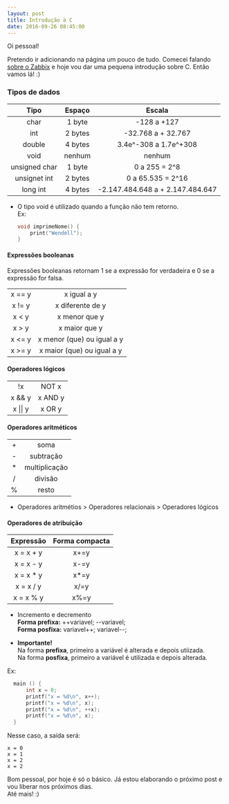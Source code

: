 ```yaml
---
layout: post
title: Introdução à C
date: 2016-09-26 08:45:00
---
```


Oi pessoal!  

Pretendo ir adicionando na página um pouco de tudo. Comecei falando [sobre o Zabbix](https://wendellrocha.github.io/articles/2016-09/instalando-o-zabbix) e hoje vou dar uma pequena introdução sobre C.
Então vamos lá! :)  

### Tipos de dados

| Tipo           | Espaço   | Escala                            |
| :------------: | :------: | :--------------------------------:|
| char           | 1 byte   | -128 a +127                       |
| int            | 2 bytes  | -32.768 a + 32.767                |
| double         | 4 bytes  | 3.4e^-308 a 1.7e^+308             |
| void           | nenhum   | nenhum                            |
| unsigned char  | 1 byte   | 0 a 255 = 2^8                     |
| unsignet int   | 2 bytes  | 0 a 65.535 = 2^16                 |
| long int       | 4 bytes  | -2.147.484.648 a + 2.147.484.647  |

 * O tipo void é utilizado quando a função não tem retorno.  
   Ex:  
   
	``` c
	void imprimeNome() {
		print("Wendell");  
	}
	```
	
#### Expressões booleanas

Expressões booleanas retornam 1 se a expressão for verdadeira e 0 se a expressão for falsa.  
  
|            |                             |  
| :--------: | :-------------------------: |
| x == y     | x igual a y                 |
| x != y     | x diferente de y            |
| x < y      | x menor que y               |
| x > y      | x maior que y               |
| x <= y     | x menor (que) ou igual a y  |
| x >= y     | x maior (que) ou igual a y  |

#### Operadores lógicos

|            |            |
| :--------: | :--------: |
| !x         | NOT x      |
| x && y     | x AND y    |
| x \|\| y   | x OR y     |

#### Operadores aritméticos

|           |              |
| :-------: | :----------: |
| +         | soma         |
| -         | subtração    |
| *         | multiplicação|
| /         | divisão      |
| %         | resto        |  

 * Operadores aritmétios > Operadores relacionais > Operadores lógicos
 
#### Operadores de atribuição
 
 | Expressão  | Forma compacta |
 | :--------: | :------------: |
 | x = x + y  | x+=y           |
 | x = x - y  | x-=y           |
 | x = x * y  | x*=y           |
 | x = x / y  | x/=y           |
 | x = x % y  | x%=y           |  
 
  * Incremento e decremento  
	**Forma prefixa:** ++variavel; --variavel;  
	**Forma posfixa:** variavel++; variavel--;  
	
  * **Importante!**  
	Na forma **prefixa**, primeiro a variável é alterada e depois utiizada.  
	Na forma **posfixa**, primeiro a variável é utilizada e depois alterada.  
	
  Ex:  
	
  ``` c
	main () {
		int x = 0;
		printf("x = %d\n", x++);
		printf("x = %d\n", x);
		printf("x = %d\n", ++x);
		printf("x = %d\n", x);
	}
  ```
  
  Nesse caso, a saída será:

  ```
  x = 0  
  x = 1  
  x = 2  
  x = 2  
  ```
	
Bom pessoal, por hoje é só o básico. Já estou elaborando o próximo post e vou liberar nos próximos dias.  
Até mais! :)
